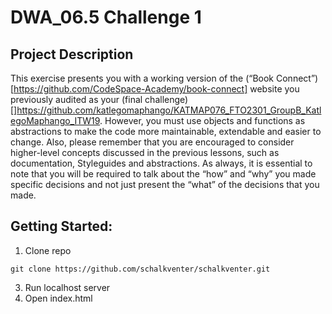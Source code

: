 # DWA_06.5 Challenge 1

## Project Description

This exercise presents you with a working version of the (“Book Connect”)[https://github.com/CodeSpace-Academy/book-connect] website you previously audited as your (final challenge)[]https://github.com/katlegomaphango/KATMAP076_FTO2301_GroupB_KatlegoMaphango_ITW19. However, you must use objects and functions as abstractions to make the code more maintainable, extendable and easier to change.
Also, please remember that you are encouraged to consider higher-level concepts discussed in the previous lessons, such as documentation, Styleguides and abstractions.
As always, it is essential to note that you will be required to talk about the “how” and “why” you made specific decisions and not just present the “what” of the decisions that you made.

## Getting Started: 
1. Clone repo
```
git clone https://github.com/schalkventer/schalkventer.git
```
3. Run localhost server
4. Open index.html
